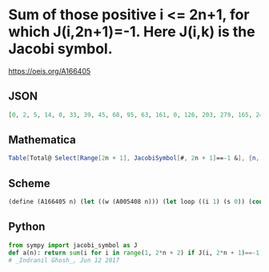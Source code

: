 # Sum of those positive i <\= 2n\+1, for which J\(i,2n\+1\)\=\-1\. Here J\(i,k\) is the Jacobi symbol\.
https://oeis.org/A166405
## JSON
```JSON
[0, 2, 5, 14, 0, 33, 39, 45, 68, 95, 63, 161, 0, 126, 203, 279, 165, 245, 333, 312, 410, 473, 270, 658, 0, 459, 689, 660, 513, 944, 915, 630, 780, 1139, 759, 1491, 1314, 775, 1155, 1738, 0, 1826, 1360, 1479, 1958, 1729, 1395, 2090, 2328, 1485, 2525, 2884]
```
## Mathematica
```Mathematica
Table[Total@ Select[Range[2n + 1], JacobiSymbol[#, 2n + 1]==-1 &], {n, 0, 100}] (* _Indranil Ghosh_, Jun 12 2017 *)
```
## Scheme
```Scheme
(define (A166405 n) (let ((w (A005408 n))) (let loop ((i 1) (s 0)) (cond ((= i w) s) (else (loop (1+ i) (+ s (if (= -1 (jacobi-symbol (1+ i) w)) (1+ i) 0))))))))
```
## Python
```Python
from sympy import jacobi_symbol as J
def a(n): return sum(i for i in range(1, 2*n + 2) if J(i, 2*n + 1)==-1)
# _Indranil Ghosh_, Jun 12 2017
```
